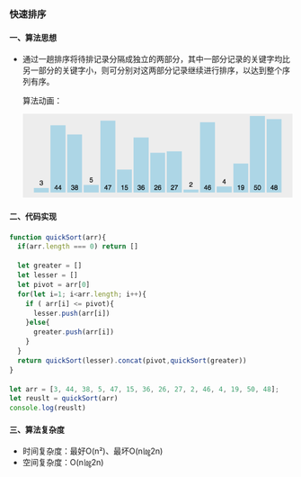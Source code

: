 ### 快速排序

#### 一、算法思想

- 通过一趟排序将待排记录分隔成独立的两部分，其中一部分记录的关键字均比另一部分的关键字小，则可分别对这两部分记录继续进行排序，以达到整个序列有序。

  算法动画：

  ![quickSort](../../../image/quickSort.gif)

#### 二、代码实现

```javascript
function quickSort(arr){
  if(arr.length === 0) return []
  
  let greater = []
  let lesser = []
  let pivot = arr[0]
  for(let i=1; i<arr.length; i++){
    if ( arr[i] <= pivot){
      lesser.push(arr[i])
    }else{
      greater.push(arr[i])
    }
  }
  return quickSort(lesser).concat(pivot,quickSort(greater))
}

let arr = [3, 44, 38, 5, 47, 15, 36, 26, 27, 2, 46, 4, 19, 50, 48];
let reuslt = quickSort(arr)
console.log(reuslt)
```

#### 三、算法复杂度

- 时间复杂度：最好O(n²)、最坏O(n㏒2n)
- 空间复杂度：O(n㏒2n)